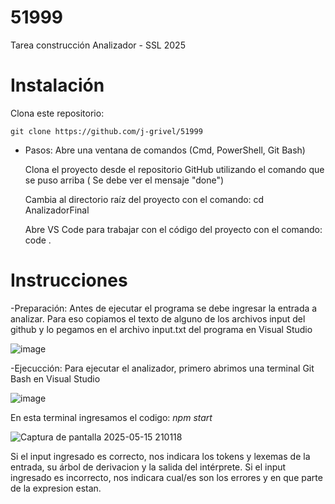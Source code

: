 # 51999
Tarea construcción Analizador - SSL 2025

# Instalación
Clona este repositorio:
               
	git clone https://github.com/j-grivel/51999

- Pasos: Abre una ventana de comandos (Cmd, PowerShell, Git Bash)

  Clona el proyecto desde el repositorio GitHub utilizando el comando que se puso arriba ( Se debe ver el mensaje "done")
  																																											
  Cambia al directorio raíz del proyecto con el comando: cd AnalizadorFinal
  
  Abre VS Code para trabajar con el código del proyecto con el comando: code .
         
  
# Instrucciones
-Preparación: Antes de ejecutar el programa se debe ingresar la entrada a analizar. Para eso copiamos el texto de alguno de los archivos input del github y lo pegamos en el archivo input.txt del programa en Visual Studio

![image](https://github.com/user-attachments/assets/55961f93-d7fe-41b0-a191-a565b9c57df0)

-Ejecucción: Para ejecutar el analizador, primero abrimos una terminal Git Bash en Visual Studio

![image](https://github.com/user-attachments/assets/38657ed2-f869-4048-9ad2-7cfb89d6daef)

En esta terminal ingresamos el codigo: *npm start*  

![Captura de pantalla 2025-05-15 210118](https://github.com/user-attachments/assets/c4c28397-c102-43db-9633-a39a294f56e0)

Si el input ingresado es correcto, nos indicara los tokens y lexemas de la entrada, su árbol de derivacion y la salida del intérprete.
Si el input ingresado es incorrecto, nos indicara cual/es son los errores y en que parte de la expresion estan.



